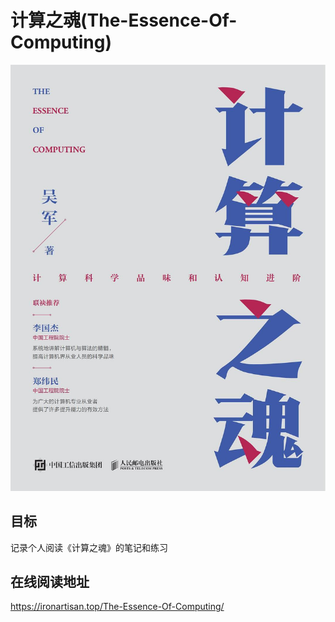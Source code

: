 # 计算之魂(The-Essence-Of-Computing)

![book](./image.jpg)

## 目标

记录个人阅读《计算之魂》的笔记和练习

## 在线阅读地址

https://ironartisan.top/The-Essence-Of-Computing/
